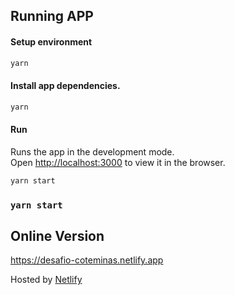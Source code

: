 ## Running APP

#### Setup environment

```bash
yarn
```

#### Install app dependencies.

```bash
yarn
```

#### Run

Runs the app in the development mode.\
Open [http://localhost:3000](http://localhost:3000) to view it in the browser.

```bash
yarn start
```

### `yarn start`

## Online Version

https://desafio-coteminas.netlify.app

Hosted by [Netlify](https://www.netlify.com/)
